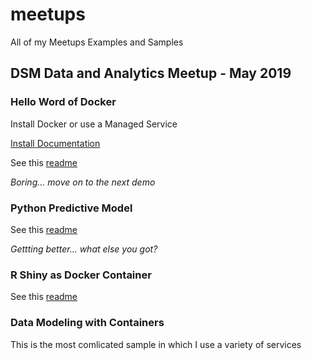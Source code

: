 # meetups

All of my Meetups Examples and Samples

## DSM Data and Analytics Meetup - May 2019

### Hello Word of Docker

Install Docker or use a Managed Service

[Install Documentation](https://docs.docker.com/engine/installation/)

See this [readme](HelloWorld/README.md)

*Boring... move on to the next demo*

### Python Predictive Model

See this [readme](PythonMLContainer/README.md)

*Gettting better... what else you got?*

### R Shiny as Docker Container

See this [readme](RShinyInContainer/README.md)

### Data Modeling with Containers

This is the most comlicated sample in which I use a variety of services